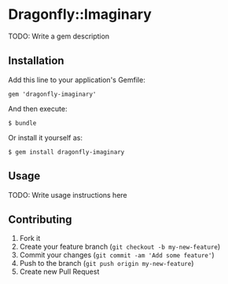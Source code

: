 # Dragonfly::Imaginary

TODO: Write a gem description

## Installation

Add this line to your application's Gemfile:

    gem 'dragonfly-imaginary'

And then execute:

    $ bundle

Or install it yourself as:

    $ gem install dragonfly-imaginary

## Usage

TODO: Write usage instructions here

## Contributing

1. Fork it
2. Create your feature branch (`git checkout -b my-new-feature`)
3. Commit your changes (`git commit -am 'Add some feature'`)
4. Push to the branch (`git push origin my-new-feature`)
5. Create new Pull Request
